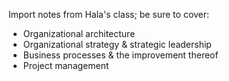 Import notes from Hala's class; be sure to cover:

- Organizational architecture
- Organizational strategy & strategic leadership
- Business processes & the improvement thereof
- Project management

